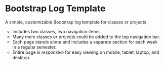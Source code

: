 # Bootstrap Log Template
A simple, customizable Bootstrap log template for classes or projects.

<ul style="list-style-type:circle">
  <li>Includes two classes, two navigation items.</li>
  <li>Many more classes or projects could be added to the top navigation bar.</li>
  <li>Each page stands alone and includes a separate section for each week in a regular semester.</li>
  <li>Entire page is <i>responsive</i> for easy viewing on mobile, tablet, laptop, and desktop.</li>
</ul>

